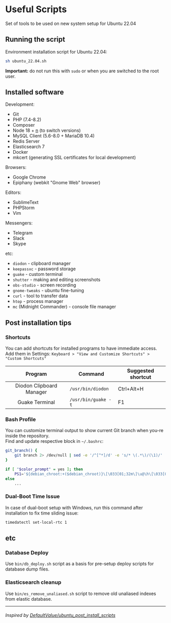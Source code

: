 # Useful Scripts

Set of tools to be used on new system setup for Ubuntu 22.04

## Running the script

Environment installation script for Ubuntu 22.04:

```bash
sh ubuntu_22.04.sh
```

**Important:** do not run this with `sudo` or when you are switched to the root user.

## Installed software

Development:
- Git
- PHP (7.4-8.2)
- Composer
- Node 18 + [n](https://www.npmjs.com/package/n) (to switch versions)
- MySQL Client (5.6-8.0 + MariaDB 10.4)
- Redis Server
- Elasticsearch 7
- Docker
- mkcert (generating SSL certificates for local development)

Browsers:
- Google Chrome
- Epiphany (webkit "Gnome Web" browser)

Editors:
- SublimeText
- PHPStorm
- Vim

Messengers:
- Telegram
- Slack
- Skype

etc:
- `diodon` - clipboard manager
- `keepassxc` - password storage
- `guake` - custom terminal
- `shutter` - making and editing screenshots
- `obs-studio` - screen recording
- `gnome-tweaks` - ubuntu fine-tuning
- `curl` - tool to transfer data
- `htop` - process manager
- `mc` (Midnight Commander) - console file manager

## Post installation tips

### Shortcuts

You can add shortcuts for installed programs to have immediate access.  
Add them in Settings: `Keyboard > "View and Customize Shortcuts" > "Custom Shortcuts"`

| Program | Command | Suggested shortcut |
| :---: | --- | --- |
| Diodon Clipboard Manager | `/usr/bin/diodon` | Ctrl+Alt+H |
| Guake Terminal | `/usr/bin/guake -t` | F1 |

### Bash Profile

You can customize terminal output to show current Git branch when you-re inside the repository.  
Find and update respective block in `~/.bashrc`:

```bash
git_branch() {
    git branch 2> /dev/null | sed -e '/^[^*]/d' -e 's/* \(.*\)/(\1)/'
}

if [ "$color_prompt" = yes ]; then
    PS1='${debian_chroot:+($debian_chroot)}\[\033[01;32m\]\u@\h\[\033[00m\]:\[\033[01;34m\]\w \[\033[01;35m\]$(git_branch)\[\033[00m\]\$ '
else
    ...
```

### Dual-Boot Time Issue

In case of dual-boot setup with Windows, run this command after installation to fix time sliding issue:

```bash
timedatectl set-local-rtc 1
```

## etc

### Database Deploy

Use `bin/db_deploy.sh` script as a basis for pre-setup deploy scripts for database dump files.

### Elasticsearch cleanup

Use `bin/es_remove_unaliased.sh` script to remove old unaliased indexes from elastic database.

---

###### Inspired by [DefaultValue/ubuntu_post_install_scripts](https://github.com/DefaultValue/ubuntu_post_install_scripts)
